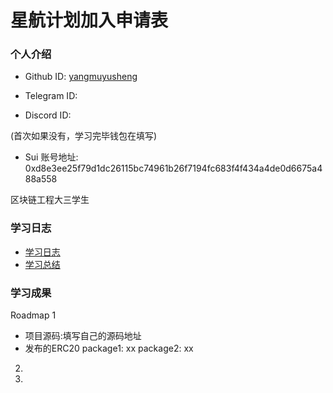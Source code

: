 # 星航计划加入申请表

### 个人介绍

* Github ID: [yangmuyusheng](https://github.com/yangmuyusheng?tab=repositories)

* Telegram ID: 

* Discord ID: 

(首次如果没有，学习完毕钱包在填写)
* Sui 账号地址: 0xd8e3ee25f79d1dc26115bc74961b26f7194fc683f4f434a4de0d6675a488a558

区块链工程大三学生

### 学习日志

- [学习日志](journal.md)
- [学习总结](summary.md)

### 学习成果

Roadmap  1  
- 项目源码:填写自己的源码地址
- 发布的ERC20
package1: xx
package2: xx


2.


3. 

